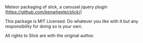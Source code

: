 Meteor packaging of slick, a carousel jquery plugin (https://github.com/kenwheeler/slick/)

This package is MIT Licensed. Do whatever you like with it but any responsibility for doing so is your own.

All rights to Slick are with the original author.